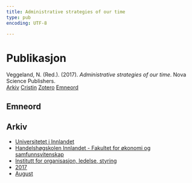 ```yaml
---
title: Administrative strategies of our time
type: pub
encoding: UTF-8

---
```

<h1>Publikasjon</h1>
<article id="csl-bib-container-BZCU9XQJ" class="csl-bib-container">
  <div class="csl-bib-body"> <div class="csl-entry">Veggeland, N. (Red.). (2017). <i>Administrative strategies of our time</i>. Nova Science Publishers.</div> </div>
  <div class="csl-bib-buttons">
    <a href="#taxonomy-article-BZCU9XQJ" alt="archive" class="csl-bib-button">Arkiv</a>
    <a href="https://app.cristin.no/results/show.jsf?id=1483844" alt="Cristin" class="csl-bib-button">Cristin</a>
    <a href="http://zotero.org/groups/5881554/items/BZCU9XQJ" alt="Zotero" class="csl-bib-button">Zotero</a>
    <a href="#keywords-article-BZCU9XQJ" alt="keywords" class="csl-bib-button">Emneord</a>
  </div>
  <div id="csl-bib-meta-container-BZCU9XQJ"></div>
</article>
<div id="csl-bib-meta-BZCU9XQJ" class="csl-bib-meta">
  <article id="keywords-article-BZCU9XQJ" class="keywords-article">
    <h1>Emneord</h1>
    
  </article>
  <article id="taxonomy-article-BZCU9XQJ" class="taxonomy-article">
    <h1>Arkiv</h1>
    <ul>
      <li><a href="{{< params subfolder >}}nn/archive/?key=3DCRN523">Universitetet i Innlandet</a></li>
      <li><a href="{{< params subfolder >}}nn/archive/?key=DU8Q9LN9">Handelshøgskolen Innlandet - Fakultet for økonomi og samfunnsvitenskap</a></li>
      <li><a href="{{< params subfolder >}}nn/archive/?key=4LUWR3ZM">Institutt for organisasjon, ledelse, styring</a></li>
      <li><a href="{{< params subfolder >}}nn/archive/?key=KF5I8TQ8">2017</a></li>
      <li><a href="{{< params subfolder >}}nn/archive/?key=86D7C84U">August</a></li>
    </ul>
  </article>
</div>

